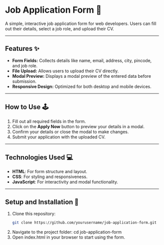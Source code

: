

# Job Application Form 🌟

A simple, interactive job application form for web developers. Users can fill out their details, select a job role, and upload their CV.

---

## Features ✨
- **Form Fields:** Collects details like name, email, address, city, pincode, and job role.
- **File Upload:** Allows users to upload their CV directly.
- **Modal Preview:** Displays a modal preview of the entered data before submission.
- **Responsive Design:** Optimized for both desktop and mobile devices.

---

## How to Use 🕹️
1. Fill out all required fields in the form.
2. Click on the **Apply Now** button to preview your details in a modal.
3. Confirm your details or close the modal to make changes.
4. Submit your application with the uploaded CV.

---

## Technologies Used 💻
- **HTML**: For form structure and layout.
- **CSS**: For styling and responsiveness.
- **JavaScript**: For interactivity and modal functionality.

---

## Setup and Installation 🔧
1. Clone this repository:
   ```bash
   git clone https://github.com/yourusername/job-application-form.git
2. Navigate to the project folder:
  cd job-application-form
3. Open index.html in your browser to start using the form.
  

